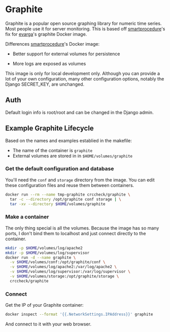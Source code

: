 Graphite
========

Graphite is a popular open source graphing library for numeric time series.
Most people use it for server monitoring. This is based off [smartprocedure]'s
fix for [evarga]'s graphite Docker image.

Differences [smartprocedure]'s Docker image:

* Better support for external volumes for persistence
* More logs are exposed as volumes

  [evarga]: https://registry.hub.docker.com/u/evarga/graphite/
  [smartprocedure]: https://registry.hub.docker.com/u/smartprocure/graphite

This image is only for local development only. Although you can provide a lot
of your own configuration, many other configuration options, notably the Django
SECRET_KEY, are unchanged.

Auth
----

Default login info is root/root and can be changed in the Django admin.


Example Graphite Lifecycle
--------------------------

Based on the names and examples establied in the makefile:

* The name of the container is `graphite`
* External volumes are stored in in `$HOME/volumes/graphite`

### Get the default configuration and database

You'll need the `conf` and `storage` directory from the image. You can edit
these configuration files and reuse them between containers.

```bash
docker run --rm --name tmp-graphite crccheck/graphite \
  tar -c --directory /opt/graphite conf storage | \
  tar -xv --directory $HOME/volumes/graphite
```

### Make a container

The only thing special is all the volumes. Because the image has so many ports,
I don't bind them to localhost and just connect directly to the container.

```bash
mkdir -p $HOME/volumes/log/apache2
mkdir -p $HOME/volumes/log/supervisor
docker run -d --name graphite \
  -v $HOME/volumes/conf:/opt/graphite/conf \
  -v $HOME/volumes/log/apache2:/var/log/apache2 \
  -v $HOME/volumes/log/supervisor:/var/log/supervisor \
  -v $HOME/volumes/storage:/opt/graphite/storage \
  crccheck/graphite
```

### Connect

Get the IP of your Graphite container:

```bash
docker inspect --format '{{.NetworkSettings.IPAddress}}' graphite
```

And connect to it with your web browser.

